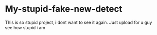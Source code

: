 # My-stupid-fake-new-detect
This is so stupid project, i dont want to see it again. Just upload for u guy see how stupid i am

